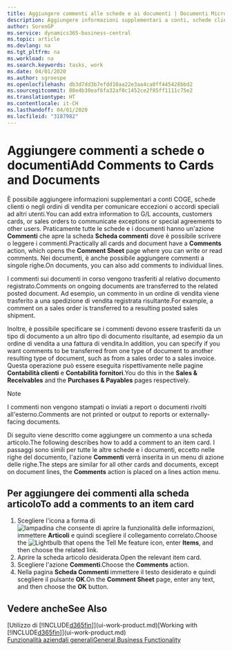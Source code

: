 ```yaml
---
title: Aggiungere commenti alle schede e ai documenti | Documenti Microsoft
description: Aggiungere informazioni supplementari a conti, schede clienti o negli ordini di vendita per comunicare gli accordi, ad esempio un metodo di consegna o dei prezzi speciali ad altri utenti.
author: SorenGP
ms.service: dynamics365-business-central
ms.topic: article
ms.devlang: na
ms.tgt_pltfrm: na
ms.workload: na
ms.search.keywords: tasks, work
ms.date: 04/01/2020
ms.author: sgroespe
ms.openlocfilehash: db3d7dd3b7efdd10aa22e3aa4ca0ff445428bbd2
ms.sourcegitcommit: 88e4b30eaf6fa32af0c1452ce2f85ff1111c75e2
ms.translationtype: HT
ms.contentlocale: it-CH
ms.lasthandoff: 04/01/2020
ms.locfileid: "3187982"
---
```

# <a name="add-comments-to-cards-and-documents"></a><span data-ttu-id="fc03d-103">Aggiungere commenti a schede o documenti</span><span class="sxs-lookup"><span data-stu-id="fc03d-103">Add Comments to Cards and Documents</span></span>
<span data-ttu-id="fc03d-104">È possibile aggiungere informazioni supplementari a conti COGE, schede clienti o negli ordini di vendita per comunicare eccezioni o accordi speciali ad altri utenti.</span><span class="sxs-lookup"><span data-stu-id="fc03d-104">You can add extra information to G/L accounts, customers cards, or sales orders to communicate exceptions or special agreements to other users.</span></span>
<span data-ttu-id="fc03d-105">Praticamente tutte le schede e i documenti hanno un'azione **Commenti** che apre la scheda **Scheda commenti** dove è possibile scrivere o leggere i commenti.</span><span class="sxs-lookup"><span data-stu-id="fc03d-105">Practically all cards and document have a **Comments** action, which opens the **Comment Sheet** page where you can write or read comments.</span></span> <span data-ttu-id="fc03d-106">Nei documenti, è anche possibile aggiungere commenti a singole righe.</span><span class="sxs-lookup"><span data-stu-id="fc03d-106">On documents, you can also add comments to individual lines.</span></span>

<span data-ttu-id="fc03d-107">I commenti sui documenti in corso vengono trasferiti al relativo documento registrato.</span><span class="sxs-lookup"><span data-stu-id="fc03d-107">Comments on ongoing documents are transferred to the related posted document.</span></span> <span data-ttu-id="fc03d-108">Ad esempio, un commento in un ordine di vendita viene trasferito a una spedizione di vendita registrata risultante.</span><span class="sxs-lookup"><span data-stu-id="fc03d-108">For example, a comment on a sales order is transferred to a resulting posted sales shipment.</span></span>

<span data-ttu-id="fc03d-109">Inoltre, è possibile specificare se i commenti devono essere trasferiti da un tipo di documento a un altro tipo di documento risultante, ad esempio da un ordine di vendita a una fattura di vendita.</span><span class="sxs-lookup"><span data-stu-id="fc03d-109">In addition, you can specify if you want comments to be transferred from one type of document to another resulting type of document, such as from a sales order to a sales invoice.</span></span> <span data-ttu-id="fc03d-110">Questa operazione può essere eseguita rispettivamente nelle pagine **Contabilità clienti** e **Contabilità fornitori**.</span><span class="sxs-lookup"><span data-stu-id="fc03d-110">You do this in the **Sales & Receivables** and the **Purchases & Payables** pages respectively.</span></span>

> [!NOTE]
> <span data-ttu-id="fc03d-111">I commenti non vengono stampati o inviati a report o documenti rivolti all'esterno.</span><span class="sxs-lookup"><span data-stu-id="fc03d-111">Comments are not printed or output to reports or externally-facing documents.</span></span>

<span data-ttu-id="fc03d-112">Di seguito viene descritto come aggiungere un commento a una scheda articolo.</span><span class="sxs-lookup"><span data-stu-id="fc03d-112">The following describes how to add a comment to an item card.</span></span> <span data-ttu-id="fc03d-113">I passaggi sono simili per tutte le altre schede e i documenti, eccetto nelle righe del documento, l'azione **Commenti** verrà inserita in un menu di azione delle righe.</span><span class="sxs-lookup"><span data-stu-id="fc03d-113">The steps are similar for all other cards and documents, except on document lines, the **Comments** action is placed on a lines action menu.</span></span>

## <a name="to-add-a-comments-to-an-item-card"></a><span data-ttu-id="fc03d-114">Per aggiungere dei commenti alla scheda articolo</span><span class="sxs-lookup"><span data-stu-id="fc03d-114">To add a comments to an item card</span></span>
1. <span data-ttu-id="fc03d-115">Scegliere l'icona a forma di ![lampadina che consente di aprire la funzionalità delle informazioni](media/ui-search/search_small.png "Informazioni sull'operazione che si desidera eseguire"), immettere **Articoli** e quindi scegliere il collegamento correlato.</span><span class="sxs-lookup"><span data-stu-id="fc03d-115">Choose the ![Lightbulb that opens the Tell Me feature](media/ui-search/search_small.png "Tell me what you want to do") icon, enter **Items**, and then choose the related link.</span></span>
2. <span data-ttu-id="fc03d-116">Aprire la scheda articolo desiderata.</span><span class="sxs-lookup"><span data-stu-id="fc03d-116">Open the relevant item card.</span></span>
3. <span data-ttu-id="fc03d-117">Scegliere l'azione **Commenti**.</span><span class="sxs-lookup"><span data-stu-id="fc03d-117">Choose the **Comments** action.</span></span>
4. <span data-ttu-id="fc03d-118">Nella pagina **Scheda Commenti** immettere il testo desiderato e quindi scegliere il pulsante **OK**.</span><span class="sxs-lookup"><span data-stu-id="fc03d-118">On the **Comment Sheet** page, enter any text, and then choose the **OK** button.</span></span>

## <a name="see-also"></a><span data-ttu-id="fc03d-119">Vedere anche</span><span class="sxs-lookup"><span data-stu-id="fc03d-119">See Also</span></span>
<span data-ttu-id="fc03d-120">[Utilizzo di [!INCLUDE[d365fin](includes/d365fin_md.md)]](ui-work-product.md)</span><span class="sxs-lookup"><span data-stu-id="fc03d-120">[Working with [!INCLUDE[d365fin](includes/d365fin_md.md)]](ui-work-product.md)</span></span>  
[<span data-ttu-id="fc03d-121">Funzionalità aziendali generali</span><span class="sxs-lookup"><span data-stu-id="fc03d-121">General Business Functionality</span></span>](ui-across-business-areas.md)

